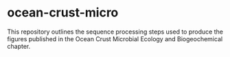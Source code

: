 # ocean-crust-micro

This repository outlines the sequence processing steps used to produce the figures published in the Ocean Crust Microbial Ecology and Biogeochemical chapter.  
